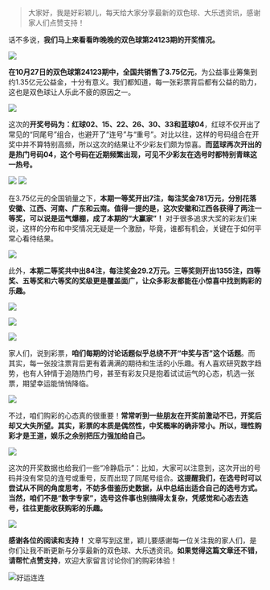 > 大家好，我是好彩颖儿，每天给大家分享最新的双色球、大乐透资讯，感谢家人们点赞支持！

话不多说，**我们马上来看看昨晚晚的双色球第24123期的开奖情况。**


![](https://cdn.jsdelivr.net/gh/wangwenjie1314/PicCDN/2024-10-28/1730070876647-image.png)


**在10月27日的双色球第24123期中，全国共销售了3.75亿元**，为公益事业筹集到约1.35亿元公益金，十分有意义。我们都知道，每一张彩票背后都有公益的助力，这也是双色球让人乐此不疲的原因之一。


![](https://cdn.jsdelivr.net/gh/wangwenjie1314/PicCDN/2024-10-28/1730070891368-image.png)


这次的**开奖号码为：红球02、15、22、26、30、33和蓝球04**，红球不仅开出了常见的“同尾号”组合，也避开了“连号”与“重号”。对比以往，这样的号码组合在开奖中并不算特别高频，所以这次的结果让不少彩友们颇为惊喜。**而蓝球再次开出的是热门号码04，这个号码在近期频繁出现，可见不少彩友在选号时都特别青睐这一热号。**



![](https://cdn.jsdelivr.net/gh/wangwenjie1314/PicCDN/2024-10-28/1730070922885-image.png)
![](https://cdn.jsdelivr.net/gh/wangwenjie1314/PicCDN/2024-10-28/1730070912020-image.png)


在3.75亿元的全国销量之下，**本期一等奖开出7注，每注奖金781万元，分别花落安徽、江西、河南、广东和云南。值得一提的是，这次安徽和江西各获得了两注一等奖，可以说是运气爆棚，成了本期的“大赢家”！** 对于很多追求大奖的彩友们来说，这样的分布和中奖情况无疑是一个激励，毕竟，谁都有机会，关键在于如何平常心看待结果。

![](https://cdn.jsdelivr.net/gh/wangwenjie1314/PicCDN/2024-10-28/1730070673939-image.png)

此外，**本期二等奖共中出84注，每注奖金29.2万元。三等奖则开出1355注，四等奖、五等奖和六等奖的奖级更是覆盖面广，让众多彩友都能在小惊喜中找到购彩的乐趣。**


![](https://cdn.jsdelivr.net/gh/wangwenjie1314/PicCDN/2024-10-28/1730070943261-image.png)

![](https://cdn.jsdelivr.net/gh/wangwenjie1314/PicCDN/2024-10-28/1730070950042-image.png)


![](https://cdn.jsdelivr.net/gh/wangwenjie1314/PicCDN/2024-10-28/1730070958057-image.png)



家人们，说到彩票，**咱们每期的讨论话题似乎总绕不开“中奖与否”这个话题**。而其实，每一张投注票背后更有着满满的期待和生活的小乐趣。有人喜欢研究数字趋势，也有人钟情于追随热门号，甚至有彩友只是抱着试试运气的心态，机选一张票，期望幸运能悄悄降临。


![](https://cdn.jsdelivr.net/gh/wangwenjie1314/PicCDN/2024-10-28/1730070985420-image.png)

不过，咱们购彩的心态真的很重要！**常常听到一些朋友在开奖前激动不已，开奖后却又大失所望。其实，彩票的本质是偶然性，中奖概率的确非常小。所以，理性购彩才是王道，娱乐之余别把压力强加给自己。**


![](https://cdn.jsdelivr.net/gh/wangwenjie1314/PicCDN/2024-10-28/1730071004638-image.png)


这次的开奖数据也给我们一些“冷静启示”：比如，大家可以注意到，这次开出的号码并没有常见的连号或重号，反而出现了同尾号组合。**这提醒我们，在选号时可以尝试从不同的角度思考，不妨多借鉴历史数据，从中总结出适合自己的选号方式。当然，咱们不是“数字专家”，选号这件事也别搞得太复杂，凭感觉和心态去选号，往往更能收获购彩的乐趣。**


![](https://cdn.jsdelivr.net/gh/wangwenjie1314/PicCDN/2024-10-28/1730071085181-image.png)



**感谢各位的阅读和支持！** 文章写到这里，颖儿要感谢每一位关注我的家人们，是你们让我不断更新与分享最新的双色球、大乐透资讯。**如果觉得这篇文章还不错，请帮忙点赞支持**，欢迎大家留言讨论你们的购彩体验！



![好运连连](https://cdn.jsdelivr.net/gh/wangwenjie1314/PicCDN/2024-10-28/1730071258389-image.png)

